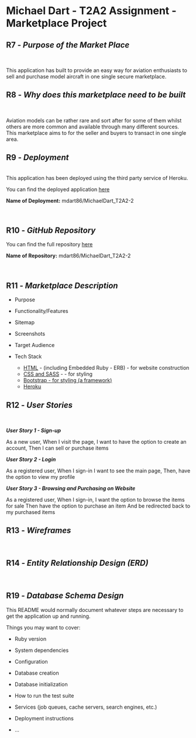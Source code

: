 # Michael Dart - T2A2 Assignment - Marketplace Project
## **R7** - *Purpose of the Market Place*
<br>

This application has built to provide an easy way for aviation enthusiasts to sell and purchase model aircraft in one single secure marketplace.

## **R8** - *Why does this marketplace need to be built*
<br>

Aviation models can be rather rare and sort after for some of them whilst others are more common and available through many different sources. This marketplace aims to for the seller and buyers to transact in one single area.

## **R9** - *Deployment*
<br>
This application has been deployed using the third party service of Heroku.

You can find the deployed application [here]()

**Name of Deployment:** mdart86/MichaelDart_T2A2-2

<br>

## **R10** - *GitHub Repository*
You can find the full repository [here](https://github.com/mdart86/MichaelDart_T2A2-2)
<br>

**Name of Repository:** mdart86/MichaelDart_T2A2-2

<br>

## **R11** - *Marketplace Description*
- Purpose

- Functionality/Features

- Sitemap

- Screenshots

- Target Audience

- Tech Stack
  - [HTML](https://html.spec.whatwg.org/) - (including Embedded Ruby - ERB) - for website construction
  - [CSS and SASS](https://www.w3.org/TR/CSS/#css) - - for styling
  - [Bootstrap - for styling (a framework)](https://getbootstrap.com/)
  - [Heroku](https://www.heroku.com/)



## **R12** - *User Stories*
<br>

***User Story 1 - Sign-up***
<br>

As a new user,
When I visit the page, I want to have the option to create an account,
Then I can sell or purchase items

***User Story 2 - Login***
<br>

As a registered user,
When I sign-in I want to see the main page,
Then, have the option to view my profile 

***User Story 3 - Browsing and Purchasing on Website***
<br>

As a registered user,
When I sign-in, I want the option to browse the items for sale
Then have the option to purchase an item
And be redirected back to my purchased items

## **R13** - *Wireframes*
<br>

## **R14** - *Entity Relationship Design (ERD)*
<br>

## **R19** - *Database Schema Design*



This README would normally document whatever steps are necessary to get the
application up and running.

Things you may want to cover:

* Ruby version

* System dependencies

* Configuration

* Database creation

* Database initialization

* How to run the test suite

* Services (job queues, cache servers, search engines, etc.)

* Deployment instructions

* ...
